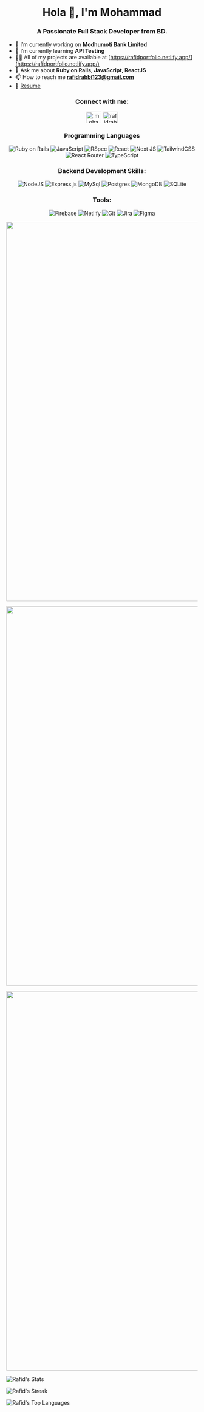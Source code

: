 <h1 align="center">Hola 👋, I'm Mohammad </h1>
<h3 align="center">A Passionate Full Stack Developer from BD.</h3>

- 🔭 I’m currently working on **Modhumoti Bank Limited**
- 🌱 I’m currently learning **API Testing** 
- 👨‍💻 All of my projects are available at [https://rafidportfolio.netlify.app/](https://rafidportfolio.netlify.app/)
- 💬 Ask me about **Ruby on Rails, JavaScript, ReactJS** 
- 📫 How to reach me **rafidrabbi123@gmail.com**
- 📄 [Resume](https://drive.google.com/file/d/1xJhUohHwn2RlL6NaKdIASlz0mLpRLkMY/view?usp=share_link)

<h3 align="center">Connect with me:</h3>
<p align="center">
<a href="https://linkedin.com/in/mohammad-rafid-rabbi-b59490180" target="blank"><img align="center" src="https://raw.githubusercontent.com/rahuldkjain/github-profile-readme-generator/master/src/images/icons/Social/linked-in-alt.svg" alt="mohammad-rafid-rabbi-b59490180" height="30" width="40" /></a>
<a href="https://fb.com/rafidrabbi" target="blank"><img align="center" src="https://raw.githubusercontent.com/rahuldkjain/github-profile-readme-generator/master/src/images/icons/Social/facebook.svg" alt="rafidrabbi" height="30" width="40" /></a>
</p>

<h3 align="center"> Programming Languages </h3>


<p align="center">
  <img src="https://img.shields.io/badge/Ruby_on_Rails-red?style=for-the-badge&logo=Ruby%20on%20Rails" alt="Ruby on Rails" />
  <img src="https://img.shields.io/badge/javascript-%23323330.svg?style=for-the-badge&logo=javascript&logoColor=%23F7DF1E" alt="JavaScript" />
  <img src="https://img.shields.io/badge/RSpec-black?style=for-the-badge&logo=rspec" alt="RSpec" />
	<img src="https://img.shields.io/badge/react-%2320232a.svg?style=for-the-badge&logo=react&logoColor=%2361DAFB" alt="React">
	<img src="https://img.shields.io/badge/Next-black?style=for-the-badge&logo=next.js&logoColor=white" alt="Next JS">
	<img src="https://img.shields.io/badge/tailwindcss-%2338B2AC.svg?style=for-the-badge&logo=tailwind-css&logoColor=white" alt="TailwindCSS">
	<img src="https://img.shields.io/badge/React_Router-CA4245?style=for-the-badge&logo=react-router&logoColor=white" alt="React Router" />
	<img src="https://img.shields.io/badge/typescript-%23007ACC.svg?style=for-the-badge&logo=typescript&logoColor=white" alt="TypeScript" />
</p>

<h3 align="center">Backend Development Skills:</h3>
<p align="center">
  <img src="https://img.shields.io/badge/node.js-6DA55F?style=for-the-badge&logo=node.js&logoColor=white" alt="NodeJS" />
	<img src="https://img.shields.io/badge/express.js-%23404d59.svg?style=for-the-badge&logo=express&logoColor=%2361DAFB" alt="Express.js" />
  <img src="https://img.shields.io/badge/MySQL-orange?style=for-the-badge&logo=mysql" alt="MySql" />
  <img src="https://img.shields.io/badge/postgres-%23316192.svg?style=for-the-badge&logo=postgresql&logoColor=white" alt="Postgres" />
  <img src="https://img.shields.io/badge/MongoDB-%234ea94b.svg?style=for-the-badge&logo=mongodb&logoColor=white" alt="MongoDB" />
  <img src="https://img.shields.io/badge/sqlite-%2307405e.svg?style=for-the-badge&logo=sqlite&logoColor=white" alt="SQLite" />
</p>

<h3 align="center">Tools:</h3>
<p align="center">
  <img src="https://img.shields.io/badge/firebase-%23039BE5.svg?style=for-the-badge&logo=firebase" alt="Firebase" />
  <img src="https://img.shields.io/badge/netlify-%2300C7B7.svg?style=for-the-badge&logo=netlify&logoColor=white" alt="Netlify" />
	<img src="https://img.shields.io/badge/Git-%23F05032.svg?style=for-the-badge&logo=git&logoColor=white" alt="Git" />
	<img src="https://img.shields.io/badge/jira-%230A0FFF.svg?style=for-the-badge&logo=jira&logoColor=white" alt="Jira" />
  <img src="https://img.shields.io/badge/figma-%23F24E1E.svg?style=for-the-badge&logo=figma&logoColor=white" alt="Figma" />
</p>

<p float="left">
<img width="1000" float="left" src="https://github-readme-stats.vercel.app/api?username=toxicplatypus&theme=ayu-mirage&hide_border=true" />
</p>

<p float="left">
<img width="1000" float="left" src="https://github-readme-streak-stats.herokuapp.com?user=toxicplatypus&theme=ayu-mirage&hide_border=true" />
</p>

<p float="left">
<img width="1000" float="left" src="https://github-readme-stats.vercel.app/api/top-langs/username=toxicplatypus&theme=ayu-mirage&hide_border=true" />
</p>

![Rafid's Stats](https://github-readme-stats.vercel.app/api?username=toxicplatypus&theme=darcula&show_icons=true&hide_border=true&count_private=true)

![Rafid's Streak](https://github-readme-streak-stats.herokuapp.com/?user=toxicplatypus&theme=darcula&hide_border=true)

![Rafid's Top Languages](https://github-readme-stats.vercel.app/api/top-langs/username=toxicplatypus&theme=darcula&show_icons=true&hide_border=true&layout=compact)
